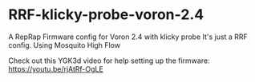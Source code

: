 # RRF-klicky-probe-voron-2.4
A RepRap Firmware config for Voron 2.4 with klicky probe
It's just a RRF config.
Using Mosquito High Flow

Check out this YGK3d video for help setting up the firmware: https://youtu.be/rjAtRf-OgLE
